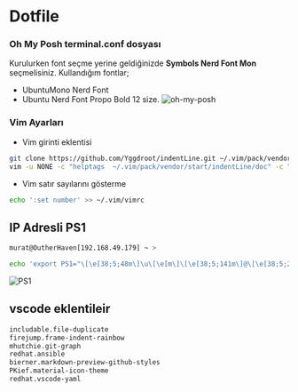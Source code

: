 # Dotfile
### Oh My Posh terminal.conf dosyası
Kurulurken font seçme yerine geldiğinizde **Symbols Nerd Font Mon** seçmelisiniz.
Kullandığım fontlar;
- UbuntuMono Nerd Font 
- Ubuntu Nerd Font Propo Bold 12 size.
![oh-my-posh](https://r.resimlink.com/jr3M1q5mleaZ.png)

### Vim Ayarları
- Vim girinti eklentisi
````bash
git clone https://github.com/Yggdroot/indentLine.git ~/.vim/pack/vendor/start/indentLine
vim -u NONE -c "helptags  ~/.vim/pack/vendor/start/indentLine/doc" -c "q"
````
- Vim satır sayılarını gösterme
````bash
echo ':set number' >> ~/.vim/vimrc
````


## IP Adresli PS1
````bash
murat@OutherHaven[192.168.49.179] ~ >
````
````bash
echo 'export PS1="\[\e[38;5;48m\]\u\[\e[m\]\[\e[38;5;141m\]@\[\e[38;5;206m\]\h\[\e[38;5;203m\][\$(hostname -I | awk '\''{print \$1}'\'')]\[\e[m\]\[\e[38;5;215m\] \w\[\e[38;5;141m\] > \[\e[m\]"' >> ~/.bashrc
````
![PS1](https://r.resimlink.com/sK2BH3kI1T.png)




## vscode eklentileir
```bash
includable.file-duplicate
firejump.frame-indent-rainbow
mhutchie.git-graph
redhat.ansible
bierner.markdown-preview-github-styles
PKief.material-icon-theme
redhat.vscode-yaml
```
